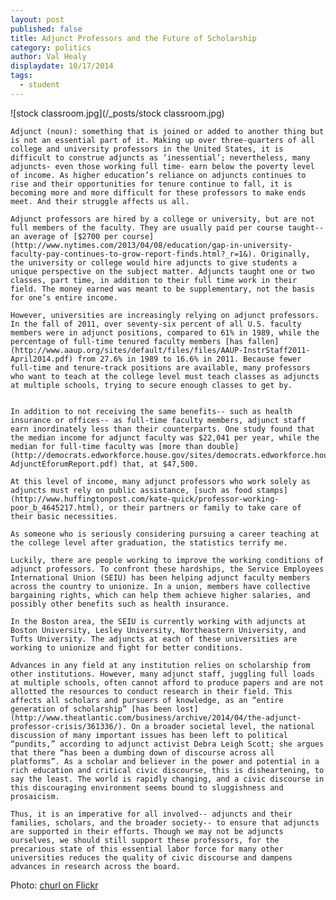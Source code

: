 ```yaml
---
layout: post
published: false
title: Adjunct Professors and the Future of Scholarship
category: politics
author: Val Healy
displaydate: 10/17/2014
tags: 
  - student
---
```


![stock classroom.jpg](/_posts/stock classroom.jpg)

	Adjunct (noun): something that is joined or added to another thing but is not an essential part of it. Making up over three-quarters of all college and university professors in the United States, it is difficult to construe adjuncts as ‘inessential’; nevertheless, many adjuncts- even those working full time- earn below the poverty level of income. As higher education’s reliance on adjuncts continues to rise and their opportunities for tenure continue to fall, it is becoming more and more difficult for these professors to make ends meet. And their struggle affects us all.

	Adjunct professors are hired by a college or university, but are not full members of the faculty. They are usually paid per course taught-- an average of [$2700 per course](http://www.nytimes.com/2013/04/08/education/gap-in-university-faculty-pay-continues-to-grow-report-finds.html?_r=1&). Originally, the university or college would hire adjuncts to give students a unique perspective on the subject matter. Adjuncts taught one or two classes, part time, in addition to their full time work in their field. The money earned was meant to be supplementary, not the basis for one’s entire income.

	However, universities are increasingly relying on adjunct professors. In the fall of 2011, over seventy-six percent of all U.S. faculty members were in adjunct positions, compared to 61% in 1989, while the percentage of full-time tenured faculty members [has fallen](http://www.aaup.org/sites/default/files/files/AAUP-InstrStaff2011-April2014.pdf) from 27.6% in 1989 to 16.6% in 2011. Because fewer full-time and tenure-track positions are available, many professors who want to teach at the college level must teach classes as adjuncts at multiple schools, trying to secure enough classes to get by.


	In addition to not receiving the same benefits-- such as health insurance or offices-- as full-time faculty members, adjunct staff earn inordinately less than their counterparts. One study found that the median income for adjunct faculty was $22,041 per year, while the median for full-time faculty was [more than double](http://democrats.edworkforce.house.gov/sites/democrats.edworkforce.house.gov/files/documents/1.24.14-AdjunctEforumReport.pdf) that, at $47,500.

	At this level of income, many adjunct professors who work solely as adjuncts must rely on public assistance, [such as food stamps](http://www.huffingtonpost.com/kate-quick/professor-working-poor_b_4645217.html), or their partners or family to take care of their basic necessities.

	As someone who is seriously considering pursuing a career teaching at the college level after graduation, the statistics terrify me. 
    
	Luckily, there are people working to improve the working conditions of adjunct professors. To confront these hardships, the Service Employees International Union (SEIU) has been helping adjunct faculty members across the country to unionize. In a union, members have collective bargaining rights, which can help them achieve higher salaries, and possibly other benefits such as health insurance.

	In the Boston area, the SEIU is currently working with adjuncts at Boston University, Lesley University, Northeastern University, and Tufts University. The adjuncts at each of these universities are working to unionize and fight for better conditions.

	Advances in any field at any institution relies on scholarship from other institutions. However, many adjunct staff, juggling full loads at multiple schools, often cannot afford to produce papers and are not allotted the resources to conduct research in their field. This affects all scholars and pursuers of knowledge, as an “entire generation of scholarship” [has been lost](http://www.theatlantic.com/business/archive/2014/04/the-adjunct-professor-crisis/361336/). On a broader societal level, the national discussion of many important issues has been left to political “pundits,” according to adjunct activist Debra Leigh Scott; she argues that there “has been a dumbing down of discourse across all platforms”. As a scholar and believer in the power and potential in a rich education and critical civic discourse, this is disheartening, to say the least. The world is rapidly changing, and a civic discourse in this discouraging environment seems bound to sluggishness and prosaicism. 

	Thus, it is an imperative for all involved-- adjuncts and their families, scholars, and the broader society-- to ensure that adjuncts are supported in their efforts. Though we may not be adjuncts ourselves, we should still support these professors, for the precarious state of this essential labor force for many other universities reduces the quality of civic discourse and dampens advances in research across the board.

Photo: [churl on Flickr](https://www.flickr.com/photos/churl/92463463/in/photolist-9aUaD-8ovzZM-5yoRuU-5n64zD-bDP2h-yPVP4-6m6kmz-7FLNro-7s9b5-7s9ib-NiTqG-8SvtXm-2YQHg4-bjtcaX-bjtbU4-bjtbzZ-bjtd46-rKp7X-bjtbZT-57YbBe-furDbu-dcyznP-ecaWqg-6c1tx-7FLNZ5-9QuzD3-anQovi-7Ph61a-7Pm5vj-8qnfkg-8pAyMv-5TpsEP-aFbHZg-752mmF-if12VM-rKi8G-864GmA-7v4ENF-981SG3-nzfe54-tqwcm-bBbpTB-6QbNC2-bjux8P-bjuzmT-63rXR9-bjuzTK-bjuxfk-bjuwQ6-bjuxur)
